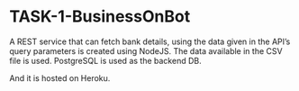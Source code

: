 # TASK-1-BusinessOnBot


A REST service that can fetch bank details, using the data given in the API’s query parameters is created using NodeJS.
The data available in the CSV file  is used.
PostgreSQL is used as the backend DB.

And it is hosted on Heroku.
